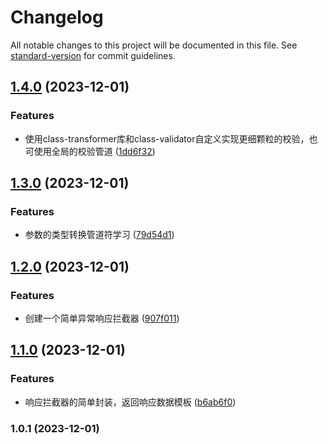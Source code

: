 # Changelog

All notable changes to this project will be documented in this file. See [standard-version](https://github.com/conventional-changelog/standard-version) for commit guidelines.

## [1.4.0](https://github.com/YuluoY/nestjs-study/compare/v1.3.0...v1.4.0) (2023-12-01)


### Features

* 使用class-transformer库和class-validator自定义实现更细颗粒的校验，也可使用全局的校验管道 ([1dd6f32](https://github.com/YuluoY/nestjs-study/commit/1dd6f328b70d4ea8f904a30259e11fcff0acd6c3))

## [1.3.0](https://github.com/YuluoY/nestjs-study/compare/v1.2.0...v1.3.0) (2023-12-01)


### Features

* 参数的类型转换管道符学习 ([79d54d1](https://github.com/YuluoY/nestjs-study/commit/79d54d1692a690e2c61b79b16ee75fd8b55dd004))

## [1.2.0](https://github.com/YuluoY/nestjs-study/compare/v1.1.0...v1.2.0) (2023-12-01)


### Features

* 创建一个简单异常响应拦截器 ([907f011](https://github.com/YuluoY/nestjs-study/commit/907f011e80023561f9304ce5e5c537ddf2d8c5cf))

## [1.1.0](https://github.com/YuluoY/nestjs-study/compare/v1.0.1...v1.1.0) (2023-12-01)


### Features

* 响应拦截器的简单封装，返回响应数据模板 ([b6ab6f0](https://github.com/YuluoY/nestjs-study/commit/b6ab6f01ce127a7dc036c7aafc9648fa92c5ec78))

### 1.0.1 (2023-12-01)

